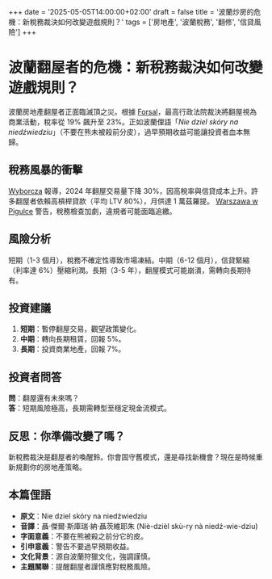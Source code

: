 +++
date = '2025-05-05T14:00:00+02:00'
draft = false
title = '波蘭炒房的危機：新稅務裁決如何改變遊戲規則？'
tags = ['房地產', '波蘭稅務', '翻修', '信貸風險']
+++

# 波蘭翻屋者的危機：新稅務裁決如何改變遊戲規則？

波蘭房地產翻屋者正面臨滅頂之災。根據 [Forsal](https://forsal.pl/finanse/twoje-pieniadze/artykuly/9790397,od-sprzedazy-nieruchomosci-trzeba-bedzie-zaplacic-wyzszy-podatek-wyrok-nsa-wywraca-rynek-nieruchomosci-i-staje-sie-nowym-narzedziem-do-kontroli-podatkowych-w-rekach-fiskusa.html)，最高行政法院裁決將翻屋視為商業活動，稅率從 19% 飆升至 23%。正如波蘭俚語「*Nie dziel skóry na niedźwiedziu*」（不要在熊未被殺前分皮），過早預期收益可能讓投資者血本無歸。

## 稅務風暴的衝擊

[Wyborcza](https://wyborcza.biz/biznes/7,147758,31903578,sad-zalatwil-sprawe-flipperow-dostaja-podatkowy-cios.html) 報導，2024 年翻屋交易量下降 30%，因高稅率與信貸成本上升。許多翻屋者依賴高槓桿貸款（平均 LTV 80%），月供達 1 萬茲羅提。 [Warszawa w Pigulce](https://warszawawpigulce.pl/ten-wyrok-moze-zrujnowac-twoja-inwestycje-sprawdz-czy-jestes-na-liscie/) 警告，稅務檢查加劇，違規者可能面臨追繳。

## 風險分析

短期（1-3 個月），稅務不確定性導致市場凍結。中期（6-12 個月），信貸緊縮（利率達 6%）壓縮利潤。長期（3-5 年），翻屋模式可能崩潰，需轉向長期持有。

## 投資建議

1. **短期**：暫停翻屋交易，觀望政策變化。  
2. **中期**：轉向長期租賃，回報 5%。  
3. **長期**：投資商業地產，回報 7%。

## 投資者問答

**問**：翻屋還有未來嗎？  
**答**：短期風險極高，長期需轉型至穩定現金流模式。

## 反思：你準備改變了嗎？

新稅務裁決是翻屋者的喚醒鈴。你會固守舊模式，還是尋找新機會？現在是時候重新規劃你的房地產策略。

## 本篇俚語

- **原文**：Nie dziel skóry na niedźwiedziu  
- **音譯**：聶·傑爾·斯庫瑞·納·聶茨維耶朱 (Niè-dzièl skù-ry nà niedź-wie-dziu)  
- **字面意義**：不要在熊被殺之前分它的皮。  
- **引申意義**：警告不要過早預期收益。  
- **文化背景**：源自波蘭狩獵文化，強調謹慎。  
- **主題關聯**：提醒翻屋者謹慎應對稅務風險。

